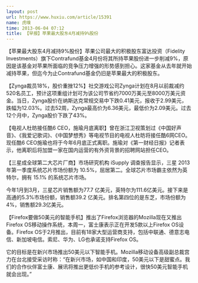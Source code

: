 ```yaml
---
layout: post
url: https://www.huxiu.com/article/15391
name: 虎嗅
time: 2013-06-04 07:12
title: 【早报】苹果最大股东4月减持9%股份
---
```

【苹果最大股东4月减持9%股份】苹果公司最大的积极股东富达投资（Fidelity Investments）旗下Contrafund基金4月份将其所持苹果股份进一步削减9%，原因是该基金对苹果所面临的竞争压力增强的形势感到担心。这家基金从去年就开始减持苹果，但迄今为止Contrafund基金仍旧是苹果最大的积极股东。

【Zynga裁员18%，股价重挫12%】社交游戏公司Zynga计划在8月以前裁减约520名员工，预计这项重组计划可为该公司节省约7000万美元至8000万美元资金。当日，Zynga股价在纳斯达克常规交易中下跌0.41美元，报收于2.99美元，跌幅为12.03%。过去52周，Zynga最高价为6.36美元，最低价为2.09美元。过去12个月中，Zynga股价下跌了43%。

【电视人杜昉接任酷6 CEO，施瑜月底离职】曾在浙江卫视策划过《中国好声音》、《我爱记歌词》、《中国梦想秀》等电视节目的电视人杜昉将接任酷6网CEO。现任酷6 CEO施瑜也将于今年6月底正式离职。施瑜对《第一财经日报》记者表示，他离职后将加盟一家在国内运营的有外资背景的招聘网站担任CEO。

【三星成全球第二大芯片厂商】市场研究机构 iSupply 调查报告显示，三星 2013 年第一季度系统芯片市场份额为 10.5%，屈居第二。全球芯片市场霸主依然为英特尔，拥有 15.1% 的系统芯片市场。

今年1月到3月，三星芯片销售额为77.7 亿美元，英特尔为111.6亿美元。接下来是高通的5.3%市场份额，销售额39.2 亿美元。排名第四位的是东芝，市场份额为4%，销售额29.3亿美元。

【Firefox要做50美元的智能手机】推出了Firefox浏览器的Mozilla现在又推出Firefox OS移动操作系统，本周一，富士康表示正在开发5款以上Firefox OS设备。Firefox OS于2月推出，目前有18家大型运营商支持，包括中联通、德意志电信、新加坡电信。索尼、华为、LG也承诺支持Firefox OS。

它的目标是在新兴市场推出50美元以下智能手机。Mozilla移动设备高级副总裁宫力在台北接受采访时称：“在新兴市场，如中国和印度，50美元以下是甜蜜点。我们的合作伙伴富士康、展讯将推出更低价手机的参考设计，很快50美元智能手机就会出现。”

